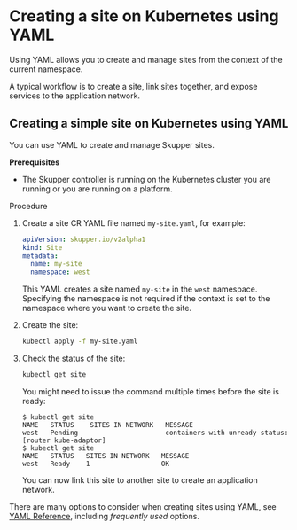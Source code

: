 # Creating a site on Kubernetes using YAML

Using YAML allows you to create and manage sites from the context of the current namespace.

A typical workflow is to create a site, link sites together, and expose services to the application network.

## Creating a simple site on Kubernetes using YAML

You can use YAML to create and manage Skupper sites.

**Prerequisites**

* The Skupper controller is running on the Kubernetes cluster you are running or you are running on a platform.

Procedure

1. Create a site CR YAML file named `my-site.yaml`, for example:

   ```yaml
   apiVersion: skupper.io/v2alpha1
   kind: Site
   metadata:
     name: my-site
     namespace: west
   ```
   This YAML creates a site named `my-site` in the `west` namespace.
   Specifying the namespace is not required if the context is set to the namespace where you want to create the site.

2. Create the site:
   ```bash
   kubectl apply -f my-site.yaml
   ```

3. Check the status of the site:
   ```bash
   kubectl get site
   ```
   You might need to issue the command multiple times before the site is ready:
   ```
   $ kubectl get site
   NAME   STATUS    SITES IN NETWORK   MESSAGE
   west   Pending                      containers with unready status: [router kube-adaptor]
   $ kubectl get site
   NAME   STATUS   SITES IN NETWORK   MESSAGE
   west   Ready    1                  OK
   ```
   You can now link this site to another site to create an application network.

There are many options to consider when creating sites using YAML, see [YAML Reference][yaml-ref], including *frequently used* options.

[yaml-ref]: https://skupperproject.github.io/refdog/resources/index.html
